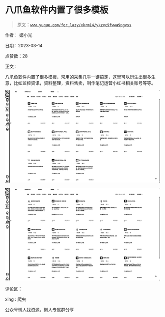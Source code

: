 # 八爪鱼软件内置了很多模板

> 原文：[`www.yuque.com/for_lazy/xkrm14/ykzvc9fwwa9pgvss`](https://www.yuque.com/for_lazy/xkrm14/ykzvc9fwwa9pgvss)

作者： 姬小光

日期：2023-03-14

点赞数：28

正文：

八爪鱼软件内置了很多模板，常用的采集几乎一键搞定，这里可以衍生出很多生意，比如监控资讯，资料整理，资料售卖，制作笔记运营小红书相关账号等等。

![](img/cdbcfd9aef579d45c31b44cb3965eacb.png)  

![](img/b58150e2712d80693ec8b6a8928faf4d.png)  

评论区：

xing : 爬虫

公众号懒人找资源，懒人专属群分享


